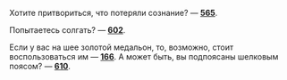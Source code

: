 Хотите притвориться, что потеряли сознание? — [**565**](#n_565).

Попытаетесь солгать? — [**602**](#n_602).

Если у вас на шее золотой медальон, то, возможно, стоит воспользоваться им — [**166**](#n_166). А может быть, вы подпоясаны шелковым поясом? — [**610**](#n_610).

